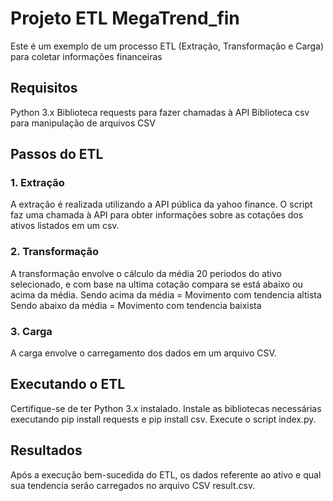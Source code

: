 # Projeto ETL MegaTrend_fin 
Este é um exemplo de um processo ETL (Extração, Transformação e Carga) para coletar informações financeiras

## Requisitos
Python 3.x
Biblioteca requests para fazer chamadas à API
Biblioteca csv para manipulação de arquivos CSV
## Passos do ETL
### 1. Extração
A extração é realizada utilizando a API pública da yahoo finance. O script faz uma chamada à API para obter informações sobre as cotações dos ativos listados em um csv.

### 2. Transformação
A transformação envolve o cálculo da média 20 periodos do ativo selecionado, e com base na ultima cotação compara se está abaixo ou acima da média.
Sendo acima da média = Movimento com tendencia altista
Sendo abaixo da média = Movimento com tendencia baixista

### 3. Carga
A carga envolve o carregamento dos dados em um arquivo CSV.

## Executando o ETL
Certifique-se de ter Python 3.x instalado.
Instale as bibliotecas necessárias executando pip install requests e pip install csv.
Execute o script index.py.
## Resultados
Após a execução bem-sucedida do ETL, os dados referente ao ativo e qual sua tendencia serão carregados no arquivo CSV result.csv.
